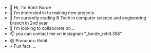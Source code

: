 - 👋 Hi, I’m Rohit Borde
- 👀 I’m interested in to making new projects
- 🌱 I’m currently studing B Tech in computer science and engineering branch in 2nd year
- 💞️ I’m looking to collaborate on ...
- 📫 you can contact me on instagram "_borde_rohit.358"
- 😄 Pronouns: Rohit
- ⚡ Fun fact: ...

<!---
RohitBorde0809/RohitBorde0809 is a ✨ special ✨ repository because its `README.md` (this file) appears on your GitHub profile.
You can click the Preview link to take a look at your changes.
--->
